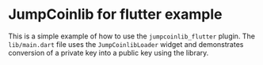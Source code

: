 # JumpCoinlib for flutter example

This is a simple example of how to use the `jumpcoinlib_flutter` plugin. The
`lib/main.dart` file uses the `JumpCoinlibLoader` widget and demonstrates conversion
of a private key into a public key using the library.

